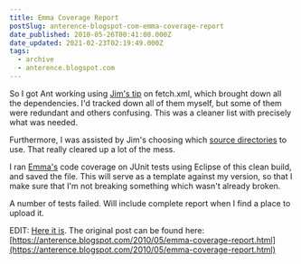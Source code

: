 ```yaml
---
title: Emma Coverage Report
postSlug: anterence-blogspot-com-emma-coverage-report
date_published: 2010-05-26T00:41:00.000Z
date_updated: 2021-02-23T02:19:49.000Z
tags:
  - archive
  - anterence.blogspot.com
---
```


So I got Ant working using [Jim's tip](http://jimchy.blogspot.com/2010/05/fetchxml-pulls-down-dependent-jars.html) on fetch.xml, which brought down all the dependencies. I'd tracked down all of them myself, but some of them were redundant and others confusing. This was a cleaner list with precisely what was needed.

Furthermore, I was assisted by Jim's choosing which [source directories](http://jimchy.blogspot.com/2010/05/zero-errors.html) to use. That really cleared up a lot of the mess.

I ran [Emma's](http://www.emma.sourceforge.net/) code coverage on JUnit tests using Eclipse of this clean build, and saved the file. This will serve as a template against my version, so that I make sure that I'm not breaking something which wasn't already broken.

A number of tests failed. Will include complete report when I find a place to upload it.

EDIT: [Here it is](http://omescribe.com/ant/ant-core-junit-before.html).
The original post can be found here: [https://anterence.blogspot.com/2010/05/emma-coverage-report.html](https://anterence.blogspot.com/2010/05/emma-coverage-report.html)
